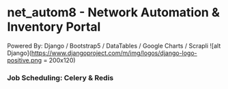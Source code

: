 # net_autom8 - Network Automation & Inventory Portal

Powered By: Django / Bootstrap5 / DataTables / Google Charts / Scrapli
![alt Django](https://www.djangoproject.com/m/img/logos/django-logo-positive.png = 200x120)


### Job Scheduling: Celery & Redis
